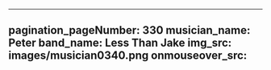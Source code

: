 ------
pagination_pageNumber: 330
musician_name: Peter
band_name: Less Than Jake
img_src: images/musician0340.png
onmouseover_src: 
------
